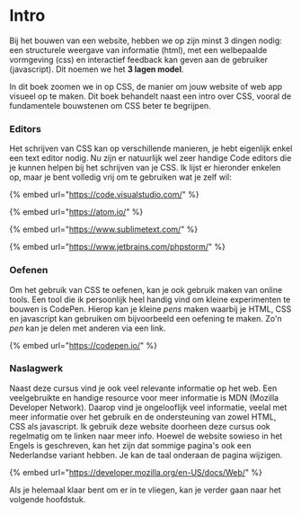 # Intro

Bij het bouwen van een website, hebben we op zijn minst 3 dingen nodig: een structurele weergave van informatie \(html\), met een welbepaalde vormgeving \(css\) en interactief feedback kan geven aan de gebruiker \(javascript\). Dit noemen we het **3 lagen model**.

In dit boek zoomen we in op CSS, de manier om jouw website of web app visueel op te maken. Dit boek behandelt naast een intro over CSS, vooral de fundamentele bouwstenen om CSS beter te begrijpen.

### Editors

Het schrijven van CSS kan op verschillende manieren, je hebt eigenlijk enkel een text editor nodig. Nu zijn er natuurlijk wel zeer handige Code editors die je kunnen helpen bij het schrijven van je CSS. Ik lijst er hieronder enkelen op, maar je bent volledig vrij om te gebruiken wat je zelf wil:

{% embed url="https://code.visualstudio.com/" %}

{% embed url="https://atom.io/" %}

{% embed url="https://www.sublimetext.com/" %}

{% embed url="https://www.jetbrains.com/phpstorm/" %}

### Oefenen

Om het gebruik van CSS te oefenen, kan je ook gebruik maken van online tools. Een tool die ik persoonlijk heel handig vind om kleine experimenten te bouwen is CodePen. Hierop kan je kleine _pens_ maken waarbij je HTML, CSS en javascript kan gebruiken om bijvoorbeeld een oefening te maken. Zo'n _pen_ kan je delen met anderen via een link.

{% embed url="https://codepen.io/" %}

### Naslagwerk

Naast deze cursus vind je ook veel relevante informatie op het web. Een veelgebruikte en handige resource voor meer informatie is MDN \(Mozilla Developer Network\). Daarop vind je ongelooflijk veel informatie, veelal met meer informatie over het gebruik en de ondersteuning van zowel HTML, CSS als javascript. Ik gebruik deze website doorheen deze cursus ook regelmatig om te linken naar meer info. Hoewel de website sowieso in het Engels is geschreven, kan het zijn dat sommige pagina's ook een Nederlandse variant hebben. Je kan de taal onderaan de pagina wijzigen.

{% embed url="https://developer.mozilla.org/en-US/docs/Web/" %}

Als je helemaal klaar bent om er in te vliegen, kan je verder gaan naar het volgende hoofdstuk.

